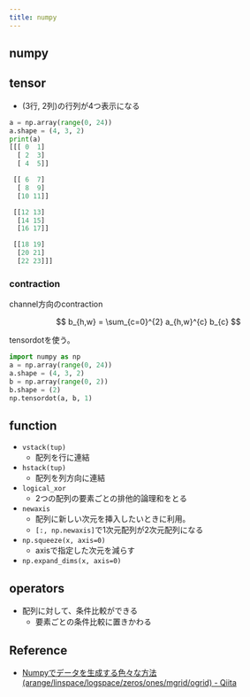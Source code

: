 ```yaml
---
title: numpy
---
```


## numpy

## tensor

* (3行, 2列)の行列が4つ表示になる

```python
a = np.array(range(0, 24))
a.shape = (4, 3, 2)
print(a)
[[[ 0  1]
  [ 2  3]
  [ 4  5]]

 [[ 6  7]
  [ 8  9]
  [10 11]]

 [[12 13]
  [14 15]
  [16 17]]

 [[18 19]
  [20 21]
  [22 23]]]
```


### contraction
channel方向のcontraction

$$
    b_{h,w}
    =
    \sum_{c=0}^{2}
        a_{h,w}^{c}
        b_{c}
$$

tensordotを使う。

```python
import numpy as np
a = np.array(range(0, 24))
a.shape = (4, 3, 2)
b = np.array(range(0, 2))
b.shape = (2)
np.tensordot(a, b, 1)
```


## function
* `vstack(tup)`
    * 配列を行に連結
* `hstack(tup)`
    * 配列を列方向に連結
* `logical_xor`
    * 2つの配列の要素ごとの排他的論理和をとる
* `newaxis`
    * 配列に新しい次元を挿入したいときに利用。
    * `[:, np.newaxis]`で1次元配列が2次元配列になる
* `np.squeeze(x, axis=0)`
    * axisで指定した次元を減らす
* `np.expand_dims(x, axis=0)`

## operators
* 配列に対して、条件比較ができる
    * 要素ごとの条件比較に置きかわる

## Reference
* [Numpyでデータを生成する色々な方法(arange/linspace/logspace/zeros/ones/mgrid/ogrid) - Qiita](http://qiita.com/supersaiakujin/items/4410efe5dc81982ef208)

